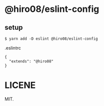 # @hiro08/eslint-config

## setup

```
$ yarn add -D eslint @hiro08/eslint-config
```

.eslintrc

```
{
  "extends": "@hiro08"
}
```

# LICENE

MIT.
